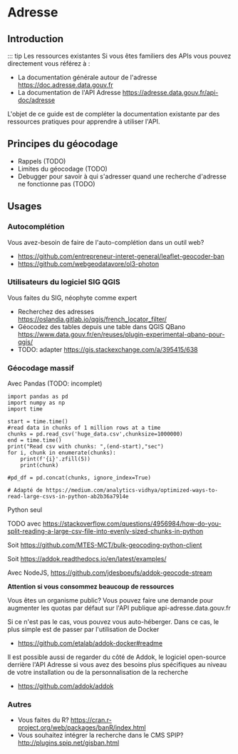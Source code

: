 # Adresse

## Introduction

::: tip Les ressources existantes
Si vous êtes familiers des APIs vous pouvez directement vous référez à : 
- La documentation générale autour de l'adresse <https://doc.adresse.data.gouv.fr>
- La documentation de l'API Adresse <https://adresse.data.gouv.fr/api-doc/adresse>

L'objet de ce guide est de compléter la documentation existante par des ressources pratiques pour apprendre à utiliser l'API. 

## Principes du géocodage

- Rappels (TODO)
- Limites du géocodage (TODO)
- Debugger pour savoir à qui s'adresser quand une recherche d'adresse ne fonctionne pas (TODO)

## Usages

### Autocomplétion

Vous avez-besoin de faire de l'auto-complétion dans un outil web?

- <https://github.com/entrepreneur-interet-general/leaflet-geocoder-ban>
- <https://github.com/webgeodatavore/ol3-photon>

### Utilisateurs du logiciel SIG QGIS

Vous faites du SIG, néophyte comme expert

- Recherchez des adresses <https://oslandia.gitlab.io/qgis/french_locator_filter/>
- Géocodez des tables depuis une table dans QGIS QBano <https://www.data.gouv.fr/en/reuses/plugin-experimental-qbano-pour-qgis/>
- TODO: adapter <https://gis.stackexchange.com/a/395415/638>

### Géocodage massif

Avec Pandas (TODO: incomplet)

```
import pandas as pd
import numpy as np
import time

start = time.time()
#read data in chunks of 1 million rows at a time
chunks = pd.read_csv('huge_data.csv',chunksize=1000000)
end = time.time()
print("Read csv with chunks: ",(end-start),"sec")
for i, chunk in enumerate(chunks):
    print(f'{i}'.zfill(5))
    print(chunk)

#pd_df = pd.concat(chunks, ignore_index=True)

# Adapté de https://medium.com/analytics-vidhya/optimized-ways-to-read-large-csvs-in-python-ab2b36a7914e
```

Python seul

TODO avec <https://stackoverflow.com/questions/4956984/how-do-you-split-reading-a-large-csv-file-into-evenly-sized-chunks-in-python>

Soit
https://github.com/MTES-MCT/bulk-geocoding-python-client

Soit
https://addok.readthedocs.io/en/latest/examples/

Avec NodeJS, https://github.com/jdesboeufs/addok-geocode-stream

**Attention si vous consommez beaucoup de ressources**

Vous êtes un organisme public? Vous pouvez faire une demande pour augmenter les quotas par défaut sur l'API publique api-adresse.data.gouv.fr

Si ce n'est pas le cas, vous pouvez vous auto-héberger. Dans ce cas, le plus simple est de passer par l'utilisation de Docker

- <https://github.com/etalab/addok-docker#readme>

Il est possible aussi de regarder du côté de Addok, le logiciel open-source derrière l'API Adresse si vous avez des besoins plus spécifiques au niveau de votre installation ou de la personnalisation de la recherche

- <https://github.com/addok/addok>


### Autres

- Vous faites du R? <https://cran.r-project.org/web/packages/banR/index.html>
- Vous souhaitez intégrer la recherche dans le CMS SPIP? <http://plugins.spip.net/gisban.html>
